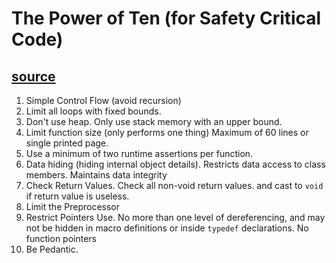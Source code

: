 # The Power of Ten (for Safety Critical Code)
## [source](http://web.eecs.umich.edu/~imarkov/10rules.pdf)

1) Simple Control Flow (avoid recursion)
2)  Limit all loops with fixed bounds.
3) Don't use heap. Only use stack memory with an upper bound.
4) Limit function size  (only performs one thing) Maximum of 60 lines or single printed page.
5) Use a minimum of two runtime assertions per function.
6) Data hiding (hiding internal object details). Restricts data access to class members. Maintains data integrity
7) Check Return Values. Check all non-void return values. and cast to `void` if return value is useless.
8) Limit the Preprocessor
9) Restrict Pointers Use. No more than one level of dereferencing, and may not be hidden in macro definitions or inside `typedef` declarations. No function pointers
10) Be Pedantic.
